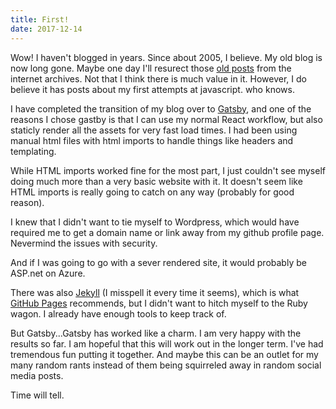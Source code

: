 ```yaml
---
title: First!
date: 2017-12-14
---
```


Wow! I haven't blogged in years. Since about 2005, I believe. My old blog is now long gone. Maybe one day I'll resurect those [old posts](https://web.archive.org/web/*/http://mctphysics.com/) from the internet archives. Not that I think there is much value in it. However, I do believe it has posts about my first attempts at javascript. who knows.

I have completed the transition of my blog over to [Gatsby](https://www.gatsbyjs.org/), and one of the reasons I chose gastby is that I can use my normal React workflow, but also staticly render all the assets for very fast load times. I had been using manual html files with html imports to handle things like headers and templating.

While HTML imports worked fine for the most part, I just couldn't see myself doing much more than a very basic website with it. It doesn't seem like HTML imports is really going to catch on any way (probably for good reason).

I knew that I didn't want to tie myself to Wordpress, which would have required me to get a domain name or link away from my github profile page. Nevermind the issues with security.

And if I was going to go with a sever rendered site, it would probably be ASP.net on Azure.

There was also [Jekyll](https://jekyllrb.com/) (I misspell it every time it seems), which is what [GitHub Pages](https://help.github.com/articles/using-jekyll-as-a-static-site-generator-with-github-pages/) recommends, but I didn't want to hitch myself to the Ruby wagon. I already have enough tools to keep track of.

But Gatsby...Gatsby has worked like a charm. I am very happy with the results so far. I am hopeful that this will work out in the longer term. I've had tremendous fun putting it together. And maybe this can be an outlet for my many random rants instead of them being squirreled away in random social media posts.

Time will tell.